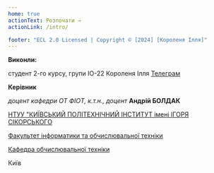 ```yaml
---
home: true
actionText: Розпочати →
actionLink: /intro/

footer: "ECL 2.0 Licensed | Copyright © [2024] [Короленя Ілля]"
---
```



**Виконли:** 

студент 2-го курсу, групи ІО-22<span padding-right:5em></span> Короленя Ілля [Телеграм](https://t.me/POFIG_G)



**Керівник**

*доцент кафедри ОТ ФІОТ, к.т.н., доцент*<span padding-right:5em></span> **Андрій БОЛДАК** 

[НТУУ "КИЇВСЬКИЙ ПОЛІТЕХНІЧНИЙ ІНСТИТУТ імені ІГОРЯ СІКОРСЬКОГО](https://kpi.ua/)

[Факультет інформатики та обчислювальної техніки](https://fiot.kpi.ua/)

[Кафедра обчислювальної техніки](https://comsys.kpi.ua/)

Київ
